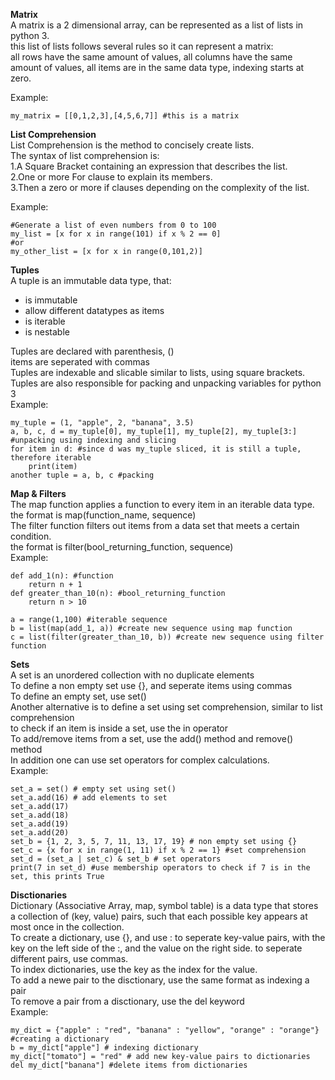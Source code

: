 **Matrix**<br>
A matrix is a 2 dimensional array, can be represented as a list of lists in python 3.<br>
this list of lists follows several rules so it can represent a matrix:<br>
all rows have the same amount of values, all columns have the same amount of values, all items are in the same data type, indexing starts at zero.<br>

Example:
```python:
my_matrix = [[0,1,2,3],[4,5,6,7]] #this is a matrix
```
**List Comprehension**<br>
List Comprehension is the method to concisely create lists.<br>
The syntax of list comprehension is:<br>
1.A Square Bracket containing an expression that describes the list.<br>
2.One or more For clause to explain its members.<br>
3.Then a zero or more if clauses depending on the complexity of the list.<br>

Example:
```python:
#Generate a list of even numbers from 0 to 100
my_list = [x for x in range(101) if x % 2 == 0]
#or
my_other_list = [x for x in range(0,101,2)]
```
**Tuples**<br>
A tuple is an immutable data type, that:<br>
- is immutable<br>
- allow different datatypes as items<br>
- is iterable<br>
- is nestable<br>

Tuples are declared with parenthesis, ()<br>
items are seperated with commas<br>
Tuples are indexable and slicable similar to lists, using square brackets. <br>
Tuples are also responsible for packing and unpacking variables for python 3<br>
Example:
```python:
my_tuple = (1, "apple", 2, "banana", 3.5)
a, b, c, d = my_tuple[0], my_tuple[1], my_tuple[2], my_tuple[3:] #unpacking using indexing and slicing  
for item in d: #since d was my_tuple sliced, it is still a tuple, therefore iterable
    print(item)
another tuple = a, b, c #packing
```

**Map & Filters** <br>
The map function applies a function to every item in an iterable data type.<br>
the format is map(function_name, sequence)<br>
The filter function filters out items from a data set that meets a certain condition.<br>
the format is filter(bool_returning_function, sequence)<br>
Example:
```python:
def add_1(n): #function
    return n + 1
def greater_than_10(n): #bool_returning_function
    return n > 10

a = range(1,100) #iterable sequence
b = list(map(add_1, a)) #create new sequence using map function
c = list(filter(greater_than_10, b)) #create new sequence using filter function
```
**Sets**<br>
A set is an unordered collection with no duplicate elements <br>
To define a non empty set use {}, and seperate items using commas<br>
To define an empty set, use set()<br>
Another alternative is to define a set using set comprehension, similar to list comprehension<br>
to check if an item is inside a set, use the in operator<br>
To add/remove items from a set, use the add() method and remove() method<br>
In addition one can use set operators for complex calculations.<br>
Example:
```python:
set_a = set() # empty set using set()
set_a.add(16) # add elements to set
set_a.add(17)
set_a.add(18)
set_a.add(19)
set_a.add(20)
set_b = {1, 2, 3, 5, 7, 11, 13, 17, 19} # non empty set using {}
set_c = {x for x in range(1, 11) if x % 2 == 1} #set comprehension
set_d = (set_a | set_c) & set_b # set operators
print(7 in set_d) #use membership operators to check if 7 is in the set, this prints True
```

**Disctionaries**<br>
Dictionary (Associative Array, map, symbol table) is a data type that stores a collection of (key, value) pairs, such that each possible key appears at most once in the collection.<br>
To create a dictionary, use {}, and use : to seperate key-value pairs, with the key on the left side of the :, and the value on the right side. to seperate different pairs, use commas.<br>
To index dictionaries, use the key as the index for the value.<br>
To add a newe pair to the disctionary, use the same format as indexing a pair<br>
To remove a pair from a disctionary, use the del keyword<br>
Example:
```python:
my_dict = {"apple" : "red", "banana" : "yellow", "orange" : "orange"} #creating a dictionary
b = my_dict["apple"] # indexing dictionary
my_dict["tomato"] = "red" # add new key-value pairs to dictionaries
del my_dict["banana"] #delete items from dictionaries
```
